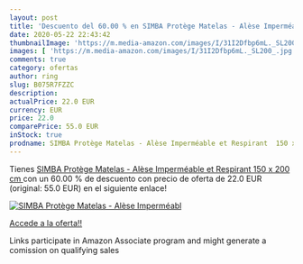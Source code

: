 ```yaml
---
layout: post
title: 'Descuento del 60.00 % en SIMBA Protège Matelas - Alèse Imperméabl'
date: 2020-05-22 22:43:42
thumbnailImage: 'https://m.media-amazon.com/images/I/31I2Dfbp6mL._SL200_.jpg'
images: [ 'https://m.media-amazon.com/images/I/31I2Dfbp6mL._SL200_.jpg' ]
comments: true
category: ofertas
author: ring
slug: B075R7FZZC
description:
actualPrice: 22.0 EUR
currency: EUR
price: 22.0
comparePrice: 55.0 EUR
inStock: true
prodname: SIMBA Protège Matelas - Alèse Imperméable et Respirant  150 x 200 cm 
---
```


Tienes [SIMBA Protège Matelas - Alèse Imperméable et Respirant  150 x 200 cm ](https://www.amazon.fr/dp/B075R7FZZC/?tag=tolees0d-21) con un 60.00 % de descuento con precio de oferta de 22.0 EUR (original: 55.0 EUR) en el siguiente enlace!

[![SIMBA Protège Matelas - Alèse Imperméabl](https://m.media-amazon.com/images/I/31I2Dfbp6mL._SL200_.jpg)](https://www.amazon.fr/dp/B075R7FZZC/?tag=tolees0d-21)

[Accede a la oferta!!](https://www.amazon.fr/dp/B075R7FZZC/?tag=tolees0d-21)

Links participate in Amazon Associate program and might generate a comission on qualifying sales


